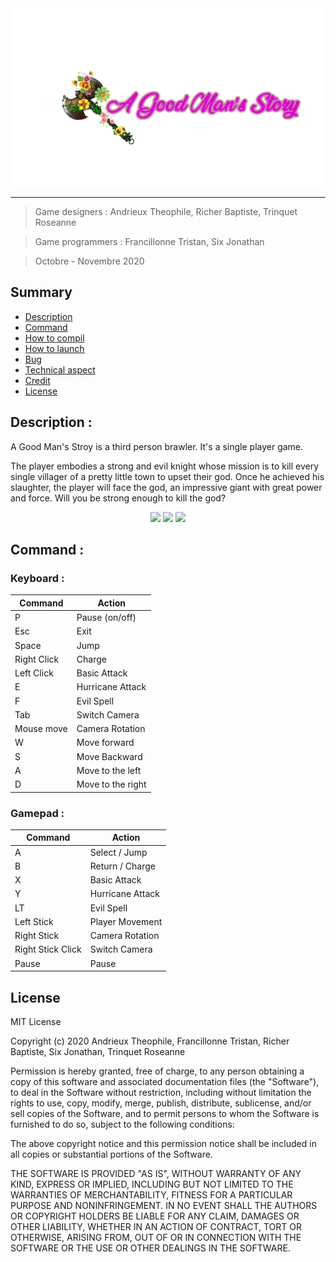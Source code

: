 
<div style="text-align:center">
    <img src="ScreenShoot/Logo.png"/>
</div>

-----

> Game designers :
> Andrieux Theophile, 
> Richer Baptiste, 
> Trinquet Roseanne

> Game programmers :
> Francillonne Tristan,
> Six Jonathan

> Octobre - Novembre 2020

## Summary
- [Description](##Description "Goto description part")
- [Command](##Command "Goto command part")
- [How to compil](##How-to-compil "Goto compil part")
- [How to launch](##How-to-launch "Goto launch part")
- [Bug](##Bug "Goto bug part")
- [Technical aspect](##Technical-aspect "Goto yechnical part")
- [Credit](##Credit "Goto credit part")
- [License](##License "Goto license part")

## Description :
A Good Man's Stroy is a third person brawler. It's a single player game. 

The player embodies a strong and evil knight whose mission is to kill every single villager of a pretty little town to upset their god. Once he achieved his slaughter, the player will face the god, an impressive giant with great power and force. Will you be strong enough to kill the god? 

<div style="text-align:center">
    <img src="ScreenShoot/Introduction.gif"/>
    <img src="ScreenShoot/Skills.gif"/>
    <img src="ScreenShoot/Boss.gif"/>
</div>

## Command :
### Keyboard :
Command | Action
------------- | -------------
P            | Pause (on/off)
Esc          | Exit
Space        | Jump
Right Click  | Charge
Left Click   | Basic Attack
E            | Hurricane Attack
F            | Evil Spell
Tab          | Switch Camera
Mouse move   | Camera Rotation
W            | Move forward
S            | Move Backward
A            | Move to the left
D            | Move to the right


### Gamepad :
Command | Action
------------- | -------------
A                 | Select / Jump
B                 | Return / Charge
X                 | Basic Attack
Y                 | Hurricane Attack
LT                | Evil Spell
Left Stick        | Player Movement
Right Stick       | Camera Rotation
Right Stick Click | Switch Camera
Pause             | Pause

## License
MIT License

Copyright (c) 2020 Andrieux Theophile, Francillonne Tristan, Richer Baptiste, Six Jonathan, Trinquet Roseanne

Permission is hereby granted, free of charge, to any person obtaining a copy
of this software and associated documentation files (the "Software"), to deal
in the Software without restriction, including without limitation the rights
to use, copy, modify, merge, publish, distribute, sublicense, and/or sell
copies of the Software, and to permit persons to whom the Software is
furnished to do so, subject to the following conditions:

The above copyright notice and this permission notice shall be included in all
copies or substantial portions of the Software.

THE SOFTWARE IS PROVIDED "AS IS", WITHOUT WARRANTY OF ANY KIND, EXPRESS OR
IMPLIED, INCLUDING BUT NOT LIMITED TO THE WARRANTIES OF MERCHANTABILITY,
FITNESS FOR A PARTICULAR PURPOSE AND NONINFRINGEMENT. IN NO EVENT SHALL THE
AUTHORS OR COPYRIGHT HOLDERS BE LIABLE FOR ANY CLAIM, DAMAGES OR OTHER
LIABILITY, WHETHER IN AN ACTION OF CONTRACT, TORT OR OTHERWISE, ARISING FROM,
OUT OF OR IN CONNECTION WITH THE SOFTWARE OR THE USE OR OTHER DEALINGS IN THE
SOFTWARE.
